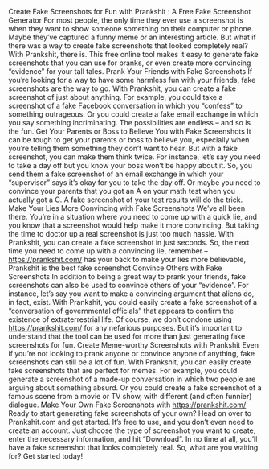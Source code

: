 Create Fake Screenshots for Fun with Prankshit : A Free Fake Screenshot Generator
For most people, the only time they ever use a screenshot is when they want to show someone something on their computer or phone. Maybe they’ve captured a funny meme or an interesting article. But what if there was a way to create fake screenshots that looked completely real? With Prankshit, there is. This free online tool makes it easy to generate fake screenshots that you can use for pranks, or even create more convincing “evidence” for your tall tales.
Prank Your Friends with Fake Screenshots
If you’re looking for a way to have some harmless fun with your friends, fake screenshots are the way to go. With Prankshit, you can create a fake screenshot of just about anything. For example, you could take a screenshot of a fake Facebook conversation in which you “confess” to something outrageous. Or you could create a fake email exchange in which you say something incriminating. The possibilities are endless – and so is the fun.
Get Your Parents or Boss to Believe You with Fake Screenshots
It can be tough to get your parents or boss to believe you, especially when you’re telling them something they don’t want to hear. But with a fake screenshot, you can make them think twice. For instance, let’s say you need to take a day off but you know your boss won’t be happy about it. 
So, you send them a fake screenshot of an email exchange in which your “supervisor” says it’s okay for you to take the day off. Or maybe you need to convince your parents that you got an A on your math test when you actually got a C. A fake screenshot of your test results will do the trick.
Make Your Lies More Convincing with Fake Screenshots
We’ve all been there. You’re in a situation where you need to come up with a quick lie, and you know that a screenshot would help make it more convincing. But taking the time to doctor up a real screenshot is just too much hassle. 
With Prankshit, you can create a fake screenshot in just seconds. So, the next time you need to come up with a convincing lie, remember – https://prankshit.com/ has your back to make your lies more believable, Prankshit is the best fake screenshot
Convince Others with Fake Screenshots
In addition to being a great way to prank your friends, fake screenshots can also be used to convince others of your “evidence”. For instance, let’s say you want to make a convincing argument that aliens do, in fact, exist. With Prankshit, you could easily create a fake screenshot of a “conversation of governmental officials” that appears to confirm the existence of extraterrestrial life. 
Of course, we don’t condone using https://prankshit.com/ for any nefarious purposes. But it’s important to understand that the tool can be used for more than just generating fake screenshots for fun.
Create Meme-worthy Screenshots with Prankshit
Even if you’re not looking to prank anyone or convince anyone of anything, fake screenshots can still be a lot of fun. With Prankshit, you can easily create fake screenshots that are perfect for memes. 
For example, you could generate a screenshot of a made-up conversation in which two people are arguing about something absurd. Or you could create a fake screenshot of a famous scene from a movie or TV show, with different (and often funnier) dialogue.
Make Your Own Fake Screenshots with https://prankshit.com/
Ready to start generating fake screenshots of your own? Head on over to Prankshit.com and get started. It’s free to use, and you don’t even need to create an account. Just choose the type of screenshot you want to create, enter the necessary information, and hit “Download”. In no time at all, you’ll have a fake screenshot that looks completely real. So, what are you waiting for? Get started today!
